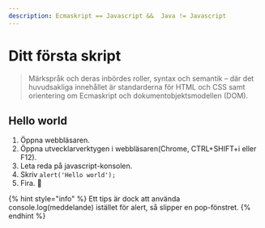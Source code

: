 ```yaml
---
description: Ecmaskript == Javascript &&  Java != Javascript
---
```


# Ditt första skript

> Märkspråk och deras inbördes roller, syntax och semantik – där det huvudsakliga innehållet är standarderna för HTML och CSS samt orientering om Ecmaskript och dokumentobjektsmodellen \(DOM\).

## Hello world

1. Öppna webbläsaren.
2. Öppna utvecklarverktygen i webbläsaren\(Chrome, CTRL+SHIFT+i eller F12\).
3. Leta reda på javascript-konsolen.
4. Skriv `alert('Hello world');`
5. Fira. 👏

{% hint style="info" %}
Ett tips är dock att använda console.log\(meddelande\) istället för alert, så slipper en pop-fönstret.
{% endhint %}

